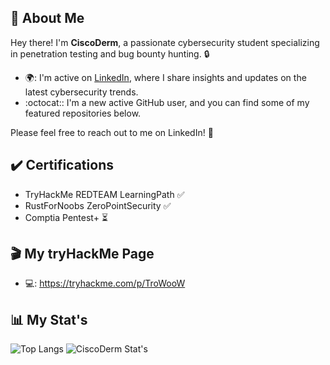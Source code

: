 ## :wave: About Me

Hey there! I'm **CiscoDerm**, a passionate cybersecurity student specializing in penetration testing and bug bounty hunting. :lock:

- 🌍: I'm active on [LinkedIn](https://www.linkedin.com/in/maxim-dufosse-0710b5220/), where I share insights and updates on the latest cybersecurity trends.
- :octocat:: I'm a new active GitHub user, and you can find some of my featured repositories below.

Please feel free to reach out to me on LinkedIn! :rocket:

## :heavy_check_mark: Certifications

- TryHackMe REDTEAM LearningPath :white_check_mark:
- RustForNoobs ZeroPointSecurity :white_check_mark:
- Comptia Pentest+ :hourglass_flowing_sand:

## :clapper: My tryHackMe Page

- 💻: https://tryhackme.com/p/TroWooW

## 📊 My Stat's

![Top Langs](https://github-readme-stats.vercel.app/api/top-langs/?username=CiscoDerm&hide_progress=vue)  ![CiscoDerm Stat's](https://github-readme-stats.vercel.app/api?username=CiscoDerm&show_icons=true&theme=vue)    

